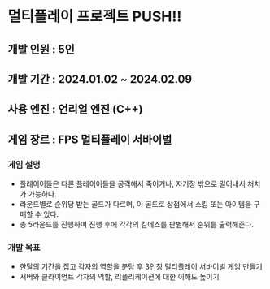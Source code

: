 <h1>멀티플레이 프로젝트 PUSH!! </h1>

<h2>개발 인원 : 5인</h2>

<h2>개발 기간 : 2024.01.02 ~ 2024.02.09</h2>

<h2>사용 엔진 : 언리얼 엔진 (C++)</h2>

<h2>게임 장르 : FPS 멀티플레이 서바이벌</h2>

<h3>게임 설명</h3>
<ul>
  <li>플레이어들은 다른 플레이어들을 공격해서 죽이거나, 자기장 밖으로 밀어내서 처치가 가능하다.</li>
  <li>라운드별로 순위당 받는 골드가 다르며, 이 골드로 상점에서 스킬 또는 아이템을 구매할 수 있다.</li>
  <li>총 5라운드를 진행하며 진행 후에 각각의 킬데스를 판별해서 순위를 출력해준다.</li>
</ul>

<h3>개발 목표</h3>
<ul>
  <li>한달의 기간을 잡고 각자의 역할을 분담 후 3인칭 멀티플레이 서바이벌 게임 만들기</li>
  <li>서버와 클라이언트 각자의 역할, 리플리케이션에 대한 이해도 높이기</li>
</ul>

